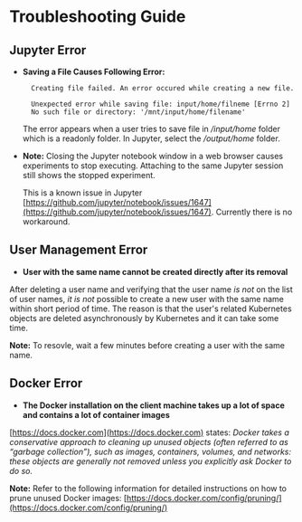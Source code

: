 # Troubleshooting Guide

## Jupyter Error 

* __Saving a File Causes Following Error:__
    
        Creating file failed. An error occured while creating a new file.
        
        Unexpected error while saving file: input/home/filneme [Errno 2]
        No such file or directory: '/mnt/input/home/filename'
        
    The error appears when a user tries to save file in _/input/home_ folder which is a readonly folder. In Jupyter, select the _/output/home_ folder. 
    
* **Note:** Closing the Jupyter notebook window in a web browser causes experiments to stop executing. Attaching to the same Jupyter session still shows the stopped experiment.

    This is a known issue in Jupyter [https://github.com/jupyter/notebook/issues/1647](https://github.com/jupyter/notebook/issues/1647). Currently there is no workaround.
    

## User Management Error 

* __User with the same name cannot be created directly after its removal__

After deleting a user name and verifying that the user name _is not_ on the list of user names, _it is not_ possible to create a new user with the same name within short period of time. The reason is that the user's related Kubernetes objects are deleted asynchronously by Kubernetes and it can take some time.

**Note:** To resovle, wait a few minutes before creating a user with the same name.


## Docker Error 

* __The Docker installation on the client machine takes up a lot of space and contains a lot of container images__

[https://docs.docker.com](https://docs.docker.com) states:
_Docker takes a conservative approach to cleaning up unused objects (often referred to as “garbage collection”), such as images, containers, volumes, and networks: these objects are generally _not_ removed unless you explicitly ask Docker to do so._

**Note:** Refer to the following information for detailed instructions on how to prune unused Docker images: [https://docs.docker.com/config/pruning/](https://docs.docker.com/config/pruning/) 
